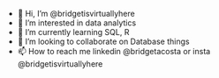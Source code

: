 - 👋 Hi, I’m @bridgetisvirtuallyhere
- 👀 I’m interested in data analytics
- 🌱 I’m currently learning SQL, R
- 💞️ I’m looking to collaborate on Database things
- 📫 How to reach me linkedin @bridgetacosta or insta @bridgetisvirtuallyhere

<!---
bridgetisvirtuallyhere/bridgetisvirtuallyhere is a ✨ special ✨ repository because its `README.md` (this file) appears on your GitHub profile.
You can click the Preview link to take a look at your changes.
--->
